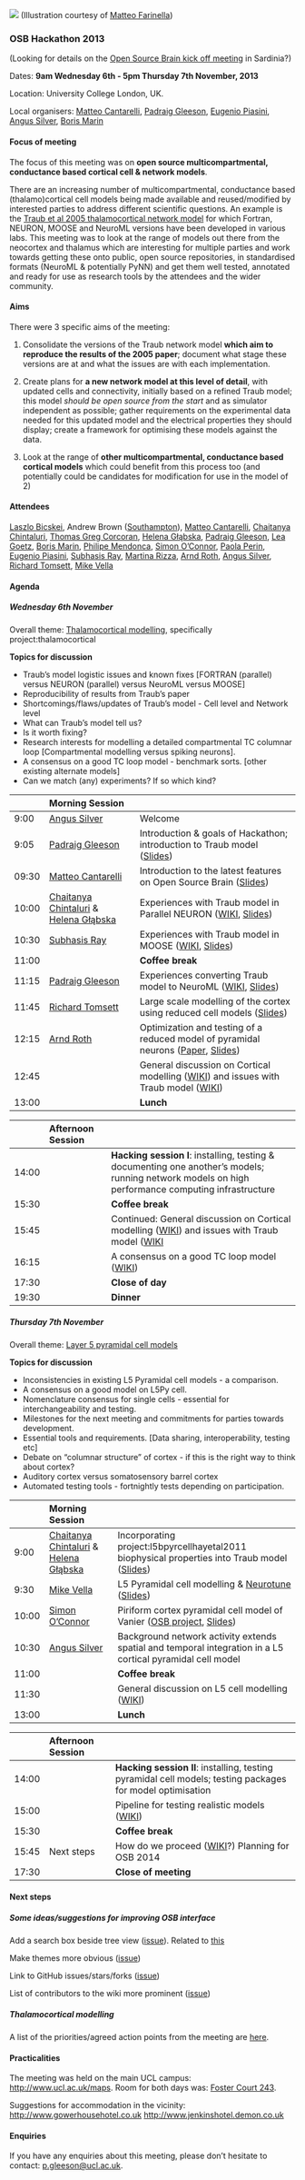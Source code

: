 ![](/attachments/download/106/OSBHackathon1.png)
 (Illustration courtesy of [Matteo Farinella](/users/34))

### OSB Hackathon 2013

(Looking for details on the [Open Source Brain kick off meeting](http://www.opensourcebrain.org/projects/osb/wiki/Sardinia2013) in Sardinia?)

Dates: **9am Wednesday 6th - 5pm Thursday 7th November, 2013**

Location: University College London, UK.

Local organisers: [Matteo Cantarelli](/users/43), [Padraig Gleeson](/users/4), [Eugenio Piasini](/users/3), [Angus Silver](/users/6), [Boris Marin](/users/67)

#### Focus of meeting

The focus of this meeting was on **open source multicompartmental, conductance based cortical cell & network models**.

There are an increasing number of multicompartmental, conductance based (thalamo)cortical cell models being made available and reused/modified by interested parties to address different scientific questions. An example is the [Traub et al 2005 thalamocortical network model](http://www.opensourcebrain.org/projects/thalamocortical) for which Fortran, NEURON, MOOSE and NeuroML versions have been developed in various labs. This meeting was to look at the range of models out there from the neocortex and thalamus which are interesting for multiple parties and work towards getting these onto public, open source repositories, in standardised formats (NeuroML & potentially PyNN) and get them well tested, annotated and ready for use as research tools by the attendees and the wider community.

#### Aims

There were 3 specific aims of the meeting:

1) Consolidate the versions of the Traub network model **which aim to reproduce the results of the 2005 paper**; document what stage these versions are at and what the issues are with each implementation.

2) Create plans for **a new network model at this level of detail**, with updated cells and connectivity, initially based on a refined Traub model; this model *should be open source from the start* and as simulator independent as possible; gather requirements on the experimental data needed for this updated model and the electrical properties they should display; create a framework for optimising these models against the data.

3) Look at the range of **other multicompartmental, conductance based cortical models** which could benefit from this process too (and potentially could be candidates for modification for use in the model of 2)

#### Attendees

[Laszlo Bicskei](/users/229), Andrew Brown ([Southampton](http://www.ecs.soton.ac.uk/people/adb)), [Matteo Cantarelli](/users/43), [Chaitanya Chintaluri](/users/75), [Thomas Greg Corcoran](/users/228), [Helena Głąbska](/users/69), [Padraig Gleeson](/users/4), [Lea Goetz](/users/188), [Boris Marin](/users/67), [Philipe Mendonca](/users/195), [Simon O’Connor](/users/92), [Paola Perin](/users/210), [Eugenio Piasini](/users/3), [Subhasis Ray](/users/39), [Martina Rizza](/users/132), [Arnd Roth](/users/108), [Angus Silver](/users/6), [Richard Tomsett](/users/198), [Mike Vella](/users/50)

#### Agenda

##### Wednesday 6th November

Overall theme: [Thalamocortical modelling](http://www.opensourcebrain.org/projects/corticalmodelling/wiki/Wiki), specifically project:thalamocortical

**Topics for discussion**

* Traub’s model logistic issues and known fixes [FORTRAN (parallel) versus NEURON (parallel) versus NeuroML versus MOOSE]
* Reproducibility of results from Traub’s paper
* Shortcomings/flaws/updates of Traub’s model - Cell level and Network level
* What can Traub’s model tell us?
* Is it worth fixing?
* Research interests for modelling a detailed compartmental TC columnar loop [Compartmental modelling versus spiking neurons].
* A consensus on a good TC loop model - benchmark sorts. [other existing alternate models]
* Can we match (any) experiments? If so which kind?

| |**Morning Session** | |
|:---|:---|:---|
|9:00| [Angus Silver](/users/6) | Welcome |
|9:05| [Padraig Gleeson](/users/4) | Introduction & goals of Hackathon; introduction to Traub model ([Slides](http://www.opensourcebrain.org/attachments/download/117/Hackathon2013_Gleeson_IntroToHachathonAndTraub05.odp)) |
|09:30| [Matteo Cantarelli](/users/43) | Introduction to the latest features on Open Source Brain ([Slides](http://www.opensourcebrain.org/attachments/download/121/Hackathon2013_Cantarelli_OSBIntro.pdf)) |
|10:00| [Chaitanya Chintaluri](/users/75) & [Helena Głąbska](/users/69) | Experiences with Traub model in Parallel NEURON ([WIKI](http://www.opensourcebrain.org/projects/thalamocortical/wiki/Known_issues), [Slides](http://www.opensourcebrain.org/attachments/download/123/Hackathon2013_Glabska_NrnTraub.pdf)) |
|10:30| [Subhasis Ray](/users/39) | Experiences with Traub model in MOOSE ([WIKI](http://www.opensourcebrain.org/projects/thalamocortical/wiki/Known_issues), [Slides](http://www.opensourcebrain.org/attachments/download/122/Hackathon2013_Ray_MooseTraub.pdf)) |
|11:00| | **Coffee break** |
|11:15| [Padraig Gleeson](/users/4) | Experiences converting Traub model to NeuroML ([WIKI](http://www.opensourcebrain.org/projects/thalamocortical/wiki/Known_issues), [Slides](http://www.opensourcebrain.org/attachments/download/117/Hackathon2013_Gleeson_IntroToHachathonAndTraub05.odp)) |
|11:45| [Richard Tomsett](/users/198) | Large scale modelling of the cortex using reduced cell models ([Slides](http://www.opensourcebrain.org/attachments/download/129/Hackathon2013_Tomsett_CortexModel.ppt)) |
|12:15| [Arnd Roth](/users/108) | Optimization and testing of a reduced model of pyramidal neurons ([Paper](http://senselab.med.yale.edu/modeldb/ShowModel.asp?model=146026), [Slides](http://www.opensourcebrain.org/attachments/download/119/Hackathon2013_Roth_OptimisingReducedModels.ppt)) |
|12:45| | General discussion on Cortical modelling ([WIKI](http://www.opensourcebrain.org/projects/corticalmodelling/wiki/Wiki)) and issues with Traub model ([WIKI](http://www.opensourcebrain.org/projects/thalamocortical/wiki/Known_issues)) |
|13:00| | **Lunch** |

| |**Afternoon Session** | |
|:---|:---|:---|
|14:00| | **Hacking session I**: installing, testing & documenting one another’s models; running network models on high performance computing infrastructure |
|15:30| | **Coffee break** |
|15:45| | Continued: General discussion on Cortical modelling ([WIKI](http://www.opensourcebrain.org/projects/corticalmodelling/wiki/Wiki)) and issues with Traub model ([WIKI](http://www.opensourcebrain.org/projects/thalamocortical/wiki/Known_issues)|)
|16:15| | A consensus on a good TC loop model ([WIKI](http://www.opensourcebrain.org/projects/corticalmodelling/wiki/Modelling_the_thalamocortical_loop)) |
|17:30| | **Close of day** |
|19:30| | **Dinner** |

##### Thursday 7th November

Overall theme: [Layer 5 pyramidal cell models](http://www.opensourcebrain.org/projects/l5pyramidalcellmodels/wiki)

**Topics for discussion**

* Inconsistencies in existing L5 Pyramidal cell models - a comparison.
* A consensus on a good model on L5Py cell.
* Nomenclature consensus for single cells - essential for interchangeability and testing.
* Milestones for the next meeting and commitments for parties towards development.
* Essential tools and requirements. [Data sharing, interoperability, testing etc]
* Debate on “columnar structure” of cortex - if this is the right way to think about cortex?
* Auditory cortex versus somatosensory barrel cortex
* Automated testing tools - fortnightly tests depending on participation.

| |**Morning Session** | |
|:---|:---|:---|
|9:00| [Chaitanya Chintaluri](/users/75) & [Helena Głąbska](/users/69) | Incorporating project:l5bpyrcellhayetal2011 biophysical properties into Traub model ([Slides](http://www.opensourcebrain.org/attachments/download/128/Hackathon2013_Chintaluri_HayL5.pdf)) |
|9:30| [Mike Vella](/users/50) | L5 Pyramidal cell modelling & [Neurotune](https://github.com/vellamike/neurotune) ([Slides](http://www.opensourcebrain.org/attachments/download/124/Hackathon2013_Vella_ShapeModulation.pdf)) |
|10:00| [Simon O’Connor](/users/92) | Piriform cortex pyramidal cell model of Vanier ([OSB project](http://www.opensourcebrain.org/projects/piriformcortexvanier), [Slides](http://www.opensourcebrain.org/attachments/download/120/Hackathon2013_OConnor_VanierPiriformCortexModel.pptx)) |
| 10:30 | [Angus Silver](/users/6) | Background network activity extends spatial and temporal integration in a L5 cortical pyramidal cell model |
|11:00| | **Coffee break** |
|11:30| | General discussion on L5 cell modelling ([WIKI](http://www.opensourcebrain.org/projects/l5pyramidalcellmodels/wiki)) |
|13:00| | **Lunch** |

| |**Afternoon Session** | |
|:---|:---|:---|
|14:00| | **Hacking session II**: installing, testing pyramidal cell models; testing packages for model optimisation |
|15:00| | Pipeline for testing realistic models ([WIKI](http://www.opensourcebrain.org/projects/model-tuning/wiki/Wiki)) |
|15:30| | **Coffee break** |
|15:45| Next steps | How do we proceed ([WIKI](http://www.opensourcebrain.org/projects/corticalmodelling/wiki/Priorities)?) Planning for OSB 2014 |
|17:30| | **Close of meeting** |

#### Next steps

##### Some ideas/suggestions for improving OSB interface

Add a search box beside tree view ([issue](https://github.com/epiasini/redmine/issues/63)). Related to [this](https://github.com/epiasini/redmine/issues/57)

Make themes more obvious ([issue](https://github.com/epiasini/redmine/issues/64))

Link to GitHub issues/stars/forks ([issue](https://github.com/epiasini/redmine/issues/65))

List of contributors to the wiki more prominent ([issue](https://github.com/epiasini/redmine/issues/66))

##### Thalamocortical modelling

A list of the priorities/agreed action points from the meeting are [here](http://www.opensourcebrain.org/projects/corticalmodelling/wiki/Priorities).

#### Practicalities

The meeting was held on the main UCL campus: http://www.ucl.ac.uk/maps. Room for both days was: [Foster Court 243](http://www.ucl.ac.uk/estates/roombooking/building-location/?id=040).

Suggestions for accommodation in the vicinity:
http://www.gowerhousehotel.co.uk
http://www.jenkinshotel.demon.co.uk

#### Enquiries

If you have any enquiries about this meeting, please don’t hesitate to contact: [p.gleeson@ucl.ac.uk](mailto:p.gleeson@ucl.ac.uk).
